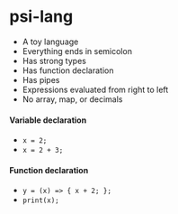 psi-lang
==============

- A toy language
- Everything ends in semicolon
- Has strong types
- Has function declaration
- Has pipes
- Expressions evaluated from right to left
- No array, map, or decimals



#### Variable declaration
- `x = 2;`
- `x = 2 + 3;`

#### Function declaration
- `y = (x) => { x + 2; };`
- `print(x);`

